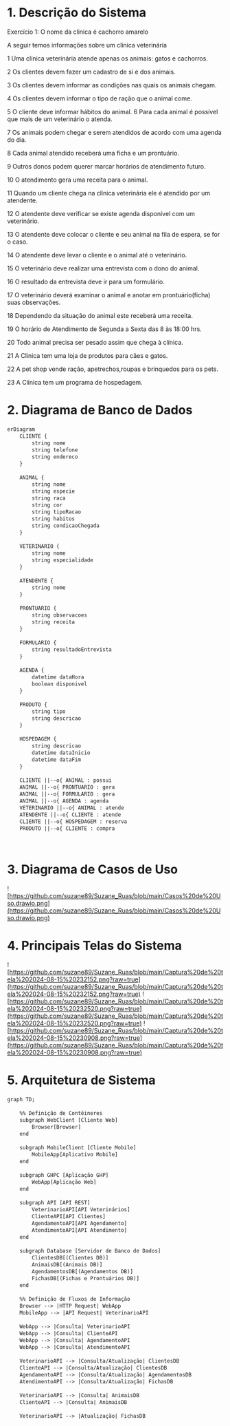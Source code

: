 

# 1. Descrição do Sistema

Exercício 1:
O nome da clinica é cachorro amarelo

A seguir temos informações sobre um clinica veterinária

1 Uma clínica veterinária atende apenas os animais: gatos e cachorros. 

2 Os clientes devem fazer um cadastro de si e dos animais. 

3 Os clientes devem informar as condições nas quais os animais chegam. 

4 Os clientes devem informar o tipo de ração que o animal come. 

5 O cliente deve informar hábitos do animal. 
6 Para cada animal é possível que mais de um veterinário o atenda. 

7 Os animais podem chegar e serem atendidos de acordo com uma agenda do dia.

8 Cada animal atendido receberá uma ficha e um prontuário. 

9 Outros donos podem querer marcar horários de atendimento futuro.

10 O atendimento gera uma receita para o animal.

11 Quando um cliente chega na clínica veterinária ele é atendido por um atendente.

12 O atendente deve verificar se existe agenda disponível com um veterinário.

13 O atendente deve colocar o cliente e seu animal na fila de espera, se for o caso. 

14 O atendente deve levar o cliente e o animal até o veterinário. 

15 O veterinário deve realizar uma entrevista com o dono do animal. 

16 O resultado da entrevista deve ir para um formulário. 

17 O veterinário deverá examinar o animal e anotar em prontuário(ficha) suas observações. 

18 Dependendo da situação do animal este receberá uma receita.

19 O horário de Atendimento de Segunda a Sexta das 8 às 18:00 hrs.

20 Todo animal precisa ser pesado assim que chega à clínica.

21 A Clinica tem uma loja de produtos para cães e gatos.

22 A pet shop vende ração, apetrechos,roupas e brinquedos para os pets.

23 A Clinica tem um programa de hospedagem.




# 2. Diagrama de Banco de Dados


```mermaid
erDiagram
    CLIENTE {
        string nome
        string telefone
        string endereco
    }

    ANIMAL {
        string nome
        string especie
        string raca
        string cor
        string tipoRacao
        string habitos
        string condicaoChegada
    }

    VETERINARIO {
        string nome
        string especialidade
    }

    ATENDENTE {
        string nome
    }

    PRONTUARIO {
        string observacoes
        string receita
    }

    FORMULARIO {
        string resultadoEntrevista
    }

    AGENDA {
        datetime dataHora
        boolean disponivel
    }

    PRODUTO {
        string tipo
        string descricao
    }

    HOSPEDAGEM {
        string descricao
        datetime dataInicio
        datetime dataFim
    }

    CLIENTE ||--o{ ANIMAL : possui
    ANIMAL ||--o{ PRONTUARIO : gera
    ANIMAL ||--o{ FORMULARIO : gera
    ANIMAL ||--o{ AGENDA : agenda
    VETERINARIO ||--o{ ANIMAL : atende
    ATENDENTE ||--o{ CLIENTE : atende
    CLIENTE ||--o{ HOSPEDAGEM : reserva
    PRODUTO ||--o{ CLIENTE : compra



```


# 3. Diagrama de Casos de Uso

![https://github.com/suzane89/Suzane_Ruas/blob/main/Casos%20de%20Uso.drawio.png](https://github.com/suzane89/Suzane_Ruas/blob/main/Casos%20de%20Uso.drawio.png)

# 4. Principais Telas do Sistema

![https://github.com/suzane89/Suzane_Ruas/blob/main/Captura%20de%20tela%202024-08-15%20232152.png?raw=true](https://github.com/suzane89/Suzane_Ruas/blob/main/Captura%20de%20tela%202024-08-15%20232152.png?raw=true)
![https://github.com/suzane89/Suzane_Ruas/blob/main/Captura%20de%20tela%202024-08-15%20232520.png?raw=true](https://github.com/suzane89/Suzane_Ruas/blob/main/Captura%20de%20tela%202024-08-15%20232520.png?raw=true)
![https://github.com/suzane89/Suzane_Ruas/blob/main/Captura%20de%20tela%202024-08-15%20230908.png?raw=true](https://github.com/suzane89/Suzane_Ruas/blob/main/Captura%20de%20tela%202024-08-15%20230908.png?raw=true)


# 5. Arquitetura de Sistema

```mermaid
graph TD;

    %% Definição de Contêineres
    subgraph WebClient [Cliente Web]
        Browser[Browser]
    end
    
    subgraph MobileClient [Cliente Mobile]
        MobileApp[Aplicativo Mobile]
    end
    
    subgraph GHPC [Aplicação GHP]
        WebApp[Aplicação Web]
    end
    
    subgraph API [API REST]
        VeterinarioAPI[API Veterinários]
        ClienteAPI[API Clientes]
        AgendamentoAPI[API Agendamento]
        AtendimentoAPI[API Atendimento]
    end
    
    subgraph Database [Servidor de Banco de Dados]
        ClientesDB[(Clientes DB)]
        AnimaisDB[(Animais DB)]
        AgendamentosDB[(Agendamentos DB)]
        FichasDB[(Fichas e Prontuários DB)]
    end
    
    %% Definição de Fluxos de Informação
    Browser --> |HTTP Request| WebApp
    MobileApp --> |API Request| VeterinarioAPI
    
    WebApp --> |Consulta| VeterinarioAPI
    WebApp --> |Consulta| ClienteAPI
    WebApp --> |Consulta| AgendamentoAPI
    WebApp --> |Consulta| AtendimentoAPI
    
    VeterinarioAPI --> |Consulta/Atualização| ClientesDB
    ClienteAPI --> |Consulta/Atualização| ClientesDB
    AgendamentoAPI --> |Consulta/Atualização| AgendamentosDB
    AtendimentoAPI --> |Consulta/Atualização| FichasDB
    
    VeterinarioAPI --> |Consulta| AnimaisDB
    ClienteAPI --> |Consulta| AnimaisDB
    
    VeterinarioAPI --> |Atualização| FichasDB

```

